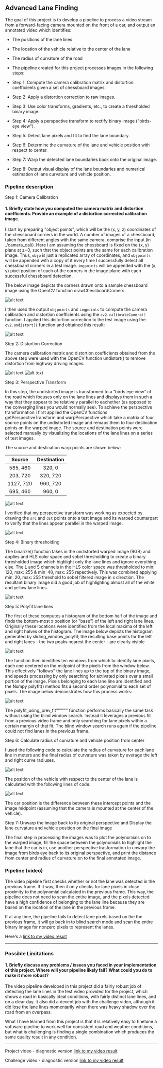 [//]: # (Image References)

[image1]: ./output_images/annotate.png "Final overlayed image"
[image2]: ./output_images/calibration_img.png "Chessboard image with corners"
[image3]: ./output_images/dewarp_overlay.png "Dewarped image with lane overlay"
[image4]: ./output_images/histogram.png "Histogram"
[image5]: ./output_images/polyfit.png "Polyfit lane lines"
[image6]: ./output_images/src_warp_points.png "Source warp points"
[image7]: ./output_images/undistort_chessboard.png "Undistorted chessboard image"
[image8]: ./output_images/undistorted_src_img.png "Undistorted image"
[image9]: ./output_images/warped_img.png "Perspective transform"
[image10]: ./output_images/windows_lane.png "Window search"

[image11]: ./test_images/test5.jpg "Source frame"
[video1]: ./project_video.mp4 "Video"

## Advanced Lane Finding

The goal of this project is to develop a pipeline to process a video stream from a forward-facing camera mounted on the front of a car, and output an annotated video which identifies:

* The positions of the lane lines
* The location of the vehicle relative to the center of the lane
* The radius of curvature of the road
* The pipeline created for this project processes images in the following steps:

* Step 1: Compute the camera calibration matrix and distortion coefficients given a set of chessboard images.
* Step 2: Apply a distortion correction to raw images.
* Step 3: Use color transforms, gradients, etc., to create a thresholded binary image.
* Step 4: Apply a perspective transform to rectify binary image ("birds-eye view").
* Step 5: Detect lane pixels and fit to find the lane boundary.
* Step 6: Determine the curvature of the lane and vehicle position with respect to center.
* Step 7: Warp the detected lane boundaries back onto the original image.
* Step 8: Output visual display of the lane boundaries and numerical estimation of lane curvature and vehicle position.

### Pipeline description
Step 1: Camera Calibration
#### 1. Briefly state how you computed the camera matrix and distortion coefficients. Provide an example of a distortion corrected calibration image.

I start by preparing "object points", which will be the (x, y, z) coordinates of the chessboard corners in the world. A number of images of a chessboard, taken from different angles with the same camera, comprise the input (in ./camera_cal/). Here I am assuming the chessboard is fixed on the (x, y) plane at z=0, such that the object points are the same for each calibration image.  Thus, `objp` is just a replicated array of coordinates, and `objpoints` will be appended with a copy of it every time I successfully detect all chessboard corners in a test image.  `imgpoints` will be appended with the (x, y) pixel position of each of the corners in the image plane with each successful chessboard detection.  

The below image depicts the corners drawn onto a sample chessboard image using the OpenCV function drawChessboardCorners:

![alt text][image2]

I then used the output `objpoints` and `imgpoints` to compute the camera calibration and distortion coefficients using the `cv2.calibrateCamera()` function.  I applied this distortion correction to the test image using the `cv2.undistort()` function and obtained this result: 

![alt text][image7]

Step 2: Distortion Correction

The camera calibration matrix and distortion coefficients obtained from the above step were used with the OpenCV function undistort() to remove distortion from highway driving images.

![alt text][image11]
![alt text][image8]

Step 3: Perspective Transform

In this step, the undistorted image is transformed to a "birds eye view" of the road which focuses only on the lane lines and displays them in such a way that they appear to be relatively parallel to eachother (as opposed to the converging lines you would normally see).
To achieve the perspective transformation I first applied the OpenCV functions getPerspectiveTransform and warpPerspective which take a matrix of four source points on the undistorted image and remaps them to four destination points on the warped image. The source and destination points were selected manually by visualizing the locations of the lane lines on a series of test images.

The source and destination warp points are shown below:

| Source        | Destination   | 
|:-------------:|:-------------:| 
| 585, 460      | 320, 0        | 
| 203, 720      | 320, 720      |
| 1127, 720     | 960, 720      |
| 695, 460      | 960, 0        |

![alt text][image6]

I verified that my perspective transform was working as expected by drawing the `src` and `dst` points onto a test image and its warped counterpart to verify that the lines appear parallel in the warped image.

![alt text][image9]

Step 4: Binary thresholding

The binarize() function takes in the undistorted warped image (RGB) and applies and HLS color space and sobel thresholding to create a binary thresholded image which highlight only the lane lines and ignore everything else. The L and S channels in the HLS color space was thresholded to min: 120, max: 255 & min: 40, max: 255 repectively. This was combined applying min: 20, max: 255 threshold to sobel filtered image in x direction. The resultant binary image did a good job of highlighting almost all of the white and yellow lane lines. 

![alt text][image2]

Step 5: Polyfit lane lines

The first of these computes a histogram of the bottom half of the image and finds the bottom-most x position (or "base") of the left and right lane lines. Originally these locations were identified from the local maxima of the left and right halves of the histogram. The image below depicts the histogram generated by sliding_window_polyfit; the resulting base points for the left and right lanes - the two peaks nearest the center - are clearly visible

![alt text][image4]

The function then identifies ten windows from which to identify lane pixels, each one centered on the midpoint of the pixels from the window below. This effectively "follows" the lane lines up to the top of the binary image, and speeds processing by only searching for activated pixels over a small portion of the image. Pixels belonging to each lane line are identified and the Numpy polyfit() method fits a second order polynomial to each set of pixels. The image below demonstrates how this process works:

![alt text][image5]

The polyfit_using_prev_fit"""""" function performs basically the same task without using the blind window search. Instead it leverages a previous fit from a previous video frame and only searching for lane pixels within a certain margin of that fit. The blind window search runs again if the pipeline could not find lanes in the previous frame.

Step 6: Calculate radius of curvature and vehicle position from center

I used the following code to calculate the radius of curvature for each lane line in meters and the final radius of curvature was taken by average the left and right curve radiuses.

![alt text][image2]

The position of the vehicle with respect to the center of the lane is calculated with the following lines of code:

![alt text][image2]

The car position is the difference between these intercept points and the image midpoint (assuming that the camera is mounted at the center of the vehicle).
 
Step 7: Unwarp the image back to its original perspective and  Display the lane curvature and vehicle position on the final image

The final step in processing the images was to plot the polynomials on to the warped image, fill the space between the polynomials to highlight the lane that the car is in, use another perspective trasformation to unwarp the image from birds eye back to its original perspective, and print the distance from center and radius of curvature on to the final annotated image.

### Pipeline (video)

The video pipeline first checks whether or not the lane was detected in the previous frame. If it was, then it only checks for lane pixels in close proximity to the polynomial calculated in the previous frame. This way, the pipeline does not need to scan the entire image, and the pixels detected have a high confidence of belonging to the lane line because they are based on the location of the lane in the previous frame.

If at any time, the pipeline fails to detect lane pixels based on the the previous frame, it will go back in to blind search mode and scan the entire binary image for nonzero pixels to represent the lanes.

Here's a [link to my video result](./project_video.mp4)


---
### Possible Limitations
#### 1. Briefly discuss any problems / issues you faced in your implementation of this project.  Where will your pipeline likely fail?  What could you do to make it more robust?



The video pipeline developed in this project did a fairly robust job of detecting the lane lines in the test video provided for the project, which shows a road in basically ideal conditions, with fairly distinct lane lines, and on a clear day. It also did a decent job with the challenge video, although it did lose the lane lines momentarily when there was heavy shadow over the road from an overpass.

What I have learned from this project is that it is relatively easy to finetune a software pipeline to work well for consistent road and weather conditions, but what is challenging is finding a single combination which produces the same quality result in any condition.

---
Project video - diagnostic version
[link to my video result](./project_video_output_diag.mp4)

Challenge video - diagnostic version
[link to my video result](./challenge_video_output_diag.mp4)

